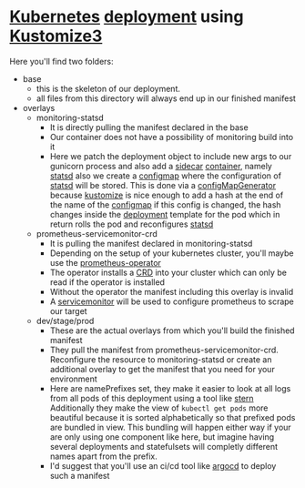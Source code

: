 # [Kubernetes](https://github.com/kubernetes/kubernetes) [deployment](https://kubernetes.io/docs/concepts/workloads/controllers/deployment/) using [Kustomize3](https://github.com/kubernetes-sigs/kustomize)
Here you'll find two folders:
* base
  * this is the skeleton of our deployment.
  * all files from this directory will always end up in our finished manifest
* overlays
  * monitoring-statsd
    * It is directly pulling the manifest declared in the base
    * Our container does not have a possibility of monitoring build into it
    * Here we patch the deployment object to include new args to our gunicorn process and also add a [sidecar](https://kubernetes.io/docs/concepts/workloads/pods/pod-overview/) [container](https://en.wikipedia.org/wiki/Docker_(software)), namely [statsd](https://github.com/statsd/statsd)
      also we create a [configmap](https://kubernetes.io/docs/tasks/configure-pod-container/configure-pod-configmap/#create-a-configmap) where the configuration of [statsd](https://github.com/statsd/statsd) will be stored. This is done via a [configMapGenerator](https://github.com/kubernetes-sigs/kustomize/blob/master/examples/configGeneration.md) because 
      [kustomize](https://github.com/kubernetes-sigs/kustomize) is nice enough to add a hash at the end of the name of the [configmap](https://kubernetes.io/docs/tasks/configure-pod-container/configure-pod-configmap/)
      if this config is changed, the hash changes inside the [deployment](https://kubernetes.io/docs/concepts/workloads/controllers/deployment/) template for the pod which in return rolls the pod and reconfigures [statsd](https://github.com/statsd/statsd)
  * prometheus-servicemonitor-crd
    * It is pulling the manifest declared in monitoring-statsd
    * Depending on the setup of your kubernetes cluster, you'll maybe use the [prometheus-operator](https://github.com/coreos/prometheus-operator)
    * The operator installs a [CRD](https://kubernetes.io/docs/concepts/extend-kubernetes/api-extension/custom-resources/) into your cluster which can only be read if the operator is installed
    * Without the operator the manifest including this overlay is invalid
    * A [servicemonitor](https://github.com/coreos/prometheus-operator/blob/master/Documentation/user-guides/getting-started.md) will be used to configure prometheus to scrape our target
  * dev/stage/prod
    * These are the actual overlays from which you'll build the finished manifest
    * They pull the manifest from prometheus-servicemonitor-crd. Reconfigure the resource to monitoring-statsd or create an additional overlay to get the manifest that you need for your environment
    * Here are namePrefixes set, they make it easier to look at all logs from all pods of this deployment using a tool like [stern](https://github.com/wercker/stern)
      Additionally they make the view of `kubectl get pods` more beautiful because it is sorted alphabetically so that prefixed pods are bundled in view. This bundling will happen either way if your are only using one component like here, but imagine having several deployments and statefulsets will completly different names apart from the prefix.
    * I'd suggest that you'll use an ci/cd tool like [argocd](https://github.com/argoproj/argo-cd) to deploy such a manifest
  
